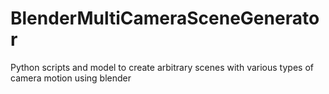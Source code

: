 # BlenderMultiCameraSceneGenerator
Python scripts and model to create arbitrary scenes with various types of camera motion using blender

